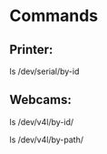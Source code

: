 # Commands

## Printer:

ls /dev/serial/by-id

## Webcams:

ls /dev/v4l/by-id/

ls /dev/v4l/by-path/
